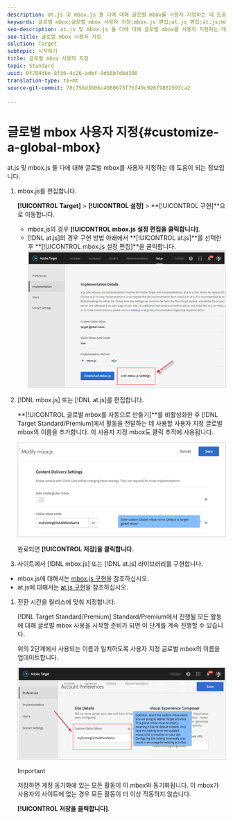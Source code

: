 ```yaml
---
description: at.js 및 mbox.js 둘 다에 대해 글로벌 mbox를 사용자 지정하는 데 도움이 되는 정보입니다.
keywords: 글로벌 mbox;글로벌 mbox 사용자 지정;mbox.js 편집;at.js 편집;at.js;mbox.js 구현;at.js 구현
seo-description: at.js 및 mbox.js 둘 다에 대해 글로벌 mbox를 사용자 지정하는 데 도움이 되는 정보입니다.
seo-title: 글로벌 mbox 사용자 지정
solution: Target
subtopic: 시작하기
title: 글로벌 mbox 사용자 지정
topic: Standard
uuid: 0f784d6e-8f36-4c26-adbf-0d56b7d6d390
translation-type: tm+mt
source-git-commit: 78c756d3606c4080675f76f49c926f9882593ca2

---
```



# 글로벌 mbox 사용자 지정{#customize-a-global-mbox}

at.js 및 mbox.js 둘 다에 대해 글로벌 mbox를 사용자 지정하는 데 도움이 되는 정보입니다.

1. mbox.js를 편집합니다.

   **[!UICONTROL Target]** &gt; **[!UICONTROL 설정]** &gt; **[!UICONTROL 구현]**으로 이동합니다.

   * mbox.js의 경우 **[!UICONTROL mbox.js 설정 편집을 클릭합니다]**.
   * [!DNL at.js]의 경우 구현 방법 아래에서 **[!UICONTROL at.js]**를 선택한 후 **[!UICONTROL mbox.js 설정 편집]**을 클릭합니다.
   ![](assets/step-1-edit-mboxjs.png)

1. [!DNL mbox.js] 또는 [!DNL at.js]를 편집합니다.

   **[!UICONTROL 글로벌 mbox를 자동으로 만들기]**를 비활성화한 후 [!DNL Target Standard/Premium]에서 활동을 전달하는 데 사용할 사용자 지정 글로벌 mbox의 이름을 추가합니다. 이 사용자 지정 mbox도 클릭 추적에 사용됩니다.

   ![](assets/step-2-edit-mboxjs-or-atjs.png)

   완료되면 **[!UICONTROL 저장]을 클릭합니다.**
1. 사이트에서 [!DNL mbox.js] 또는 [!DNL at.js] 라이브러리를 구현합니다.

* mbox.js에 대해서는 [mbox.js 구현](../../../../c-implementing-target/c-implementing-target-for-client-side-web/t-mbox-download/mbox-download.md#task_4EAE26BB84FD4E1D858F411AEDF4B420)을 참조하십시오.
* at.js에 대해서는 [at.js 구현](../../../../c-implementing-target/c-implementing-target-for-client-side-web/t-mbox-download/c-target-atjs-implementation/target-atjs-implementation.md#concept_8AC8D169E02944B1A547A0CAD97EAC17)을 참조하십시오.

1. 전환 시간을 릴리스에 맞춰 지정합니다.

   [!DNL Target Standard/Premium] Standard/Premium에서 진행될 모든 활동에 대해 글로벌 mbox 사용을 시작할 준비가 되면 이 단계를 계속 진행할 수 있습니다.

   위의 2단계에서 사용되는 이름과 일치하도록 사용자 지정 글로벌 mbox의 이름을 업데이트합니다.

   ![](assets/step-4-time-the-transition-with-your-release.png)

   >[!IMPORTANT]
   >
   >저장하면 계정 동기화에 있는 모든 활동이 이 mbox와 동기화됩니다. 이 mbox가 사용자의 사이트에 없는 경우 모든 활동이 더 이상 작동하지 않습니다.

   **[!UICONTROL 저장을 클릭합니다]**.
